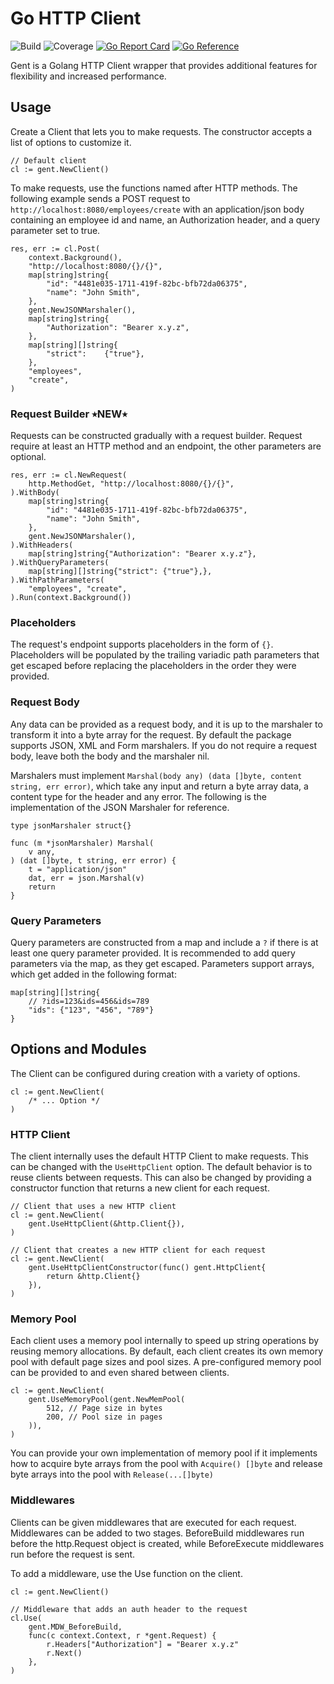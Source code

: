 # Go HTTP Client

![Build](https://github.com/soreing/gent/actions/workflows/build_status.yaml/badge.svg)
![Coverage](https://img.shields.io/endpoint?url=https://gist.githubusercontent.com/Soreing/4b6f950f01f3e6e5b9ed17b268664538/raw/gent)
[![Go Report Card](https://goreportcard.com/badge/github.com/Soreing/gent)](https://goreportcard.com/report/github.com/Soreing/gent)
[![Go Reference](https://pkg.go.dev/badge/github.com/Soreing/gent.svg)](https://pkg.go.dev/github.com/Soreing/gent)

Gent is a Golang HTTP Client wrapper that provides additional features for flexibility and increased performance.

## Usage

Create a Client that lets you to make requests. The constructor accepts a list of options to customize it.

```golang
// Default client
cl := gent.NewClient()
```

To make requests, use the functions named after HTTP methods. The following example sends a POST request to `http://localhost:8080/employees/create` with an application/json body containing an employee id and name, an Authorization header, and a query parameter set to true.

```golang
res, err := cl.Post(
    context.Background(),
    "http://localhost:8080/{}/{}",
    map[string]string{
        "id": "4481e035-1711-419f-82bc-bfb72da06375",
        "name": "John Smith",
    },
    gent.NewJSONMarshaler(),
    map[string]string{
 		"Authorization": "Bearer x.y.z",
	},
    map[string][]string{
 		"strict":    {"true"},
 	},
    "employees",
    "create",
)
```
### Request Builder ⭒NEW⭒ 
Requests can be constructed gradually with a request builder. Request require 
at least an HTTP method and an endpoint, the other parameters are optional.
```golang
res, err := cl.NewRequest(
    http.MethodGet, "http://localhost:8080/{}/{}",
).WithBody(
    map[string]string{
        "id": "4481e035-1711-419f-82bc-bfb72da06375",
        "name": "John Smith",
    },
    gent.NewJSONMarshaler(),
).WithHeaders(
    map[string]string{"Authorization": "Bearer x.y.z"},
).WithQueryParameters(
    map[string][]string{"strict": {"true"},},
).WithPathParameters(
    "employees", "create",
).Run(context.Background())
```


### Placeholders

The request's endpoint supports placeholders in the form of `{}`. Placeholders will be populated by the trailing variadic path parameters that get escaped before replacing the placeholders in the order they were provided.

### Request Body

Any data can be provided as a request body, and it is up to the marshaler to transform it into a byte array for the request. By default the package supports JSON, XML and Form marshalers. If you do not require a request body, leave both the body and the marshaler nil.

Marshalers must implement `Marshal(body any) (data []byte, content string, err error)`, which take any input and return a byte array data, a content type for the header and any error. The following is the implementation of the JSON Marshaler for reference.

```golang
type jsonMarshaler struct{}

func (m *jsonMarshaler) Marshal(
    v any,
) (dat []byte, t string, err error) {
	t = "application/json"
	dat, err = json.Marshal(v)
	return
}
```

### Query Parameters

Query parameters are constructed from a map and include a `?` if there is at least one query parameter provided. It is recommended to add query parameters via the map, as they get escaped. Parameters support arrays, which get added in the following format: 

```golang
map[string][]string{
    // ?ids=123&ids=456&ids=789
    "ids": {"123", "456", "789"}
}
```

## Options and Modules

The Client can be configured during creation with a variety of options.
```golang
cl := gent.NewClient(
    /* ... Option */
)
```

### HTTP Client

The client internally uses the default HTTP Client to make requests. This can be changed with the `UseHttpClient` option. The default behavior is to reuse clients between requests. This can also be changed by providing a constructor function that returns a new client for each request.

```golang
// Client that uses a new HTTP client
cl := gent.NewClient(
    gent.UseHttpClient(&http.Client{}),
)
```

```golang
// Client that creates a new HTTP client for each request
cl := gent.NewClient(
    gent.UseHttpClientConstructor(func() gent.HttpClient{
        return &http.Client{}
    }),
)
```

### Memory Pool

Each client uses a memory pool internally to speed up string operations by reusing memory allocations. By default, each client creates its own memory pool with default page sizes and pool sizes. A pre-configured memory pool can be provided to and even shared between clients.

```golang
cl := gent.NewClient(
    gent.UseMemoryPool(gent.NewMemPool(
        512, // Page size in bytes
        200, // Pool size in pages
    )),
)
```

You can provide your own implementation of memory pool if it implements how to acquire byte arrays from the pool with `Acquire() []byte` and release byte arrays into the pool with `Release(...[]byte)`

### Middlewares

Clients can be given middlewares that are executed for each request. Middlewares can be 
added to two stages. BeforeBuild middlewares run before the http.Request object is created,
while BeforeExecute middlewares run before the request is sent.

To add a middleware, use the Use function on the client.
```golang
cl := gent.NewClient()

// Middleware that adds an auth header to the request
cl.Use(
    gent.MDW_BeforeBuild, 
    func(c context.Context, r *gent.Request) {
        r.Headers["Authorization"] = "Bearer x.y.z"
        r.Next()
    },
)
```